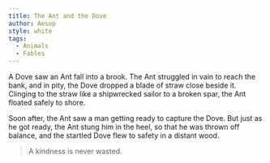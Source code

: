 ```yaml
---
title: The Ant and the Dove
author: Aesop
style: white
tags:
  - Animals
  - Fables
---
```


A Dove saw an Ant fall into a brook. The Ant struggled in vain to reach the bank, and in pity, the Dove dropped a blade of straw close beside it. Clinging to the straw like a shipwrecked sailor to a broken spar, the Ant floated safely to shore.

Soon after, the Ant saw a man getting ready to capture the Dove. But just as he got ready, the Ant stung him in the heel, so that he was thrown off balance, and the startled Dove flew to safety in a distant wood.

> A kindness is never wasted.
